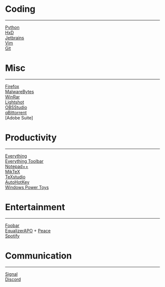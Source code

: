 # Coding
---
[Python](https://www.python.org/)\
[HxD](https://mh-nexus.de/en/hxd/)\
[Jetbrains](https://www.jetbrains.com/)\
[Vim](https://www.vim.org/download.php)\
[Git](https://git-scm.com/)
# Misc
---
[Firefox](https://www.mozilla.org/en-US/firefox/new/)\
[MalwareBytes](https://www.malwarebytes.com/)\
[WinRar](https://www.win-rar.com/start.html?&L=0)\
[Lightshot](https://lightshot.co/en/index.html)\
[OBSStudio](https://obsproject.com/)\
[qBittorrent](https://www.qbittorrent.org/)\
[Adobe Suite]

# Productivity
---
[Everything](https://www.voidtools.com/)\
[Everything Toolbar](https://github.com/stnkl/EverythingToolbar)\
[Notepad++](https://notepad-plus-plus.org/)\
[MikTeX](https://miktex.org/)\
[TeXstudio](https://www.texstudio.org/)\
[AutoHotKey](https://www.autohotkey.com/)\
[Windows Power Toys](https://github.com/microsoft/PowerToys)

# Entertainment
---

[Foobar](https://www.foobar2000.org/)\
[EqualizerAPO](https://equalizerapo.com/) + [Peace](https://sourceforge.net/projects/peace-equalizer-apo-extension/)\
[Spotify](https://open.spotify.com/)


# Communication
---
[Signal](https://www.signal.org/)\
[Discord](https://www.discord.app/)
